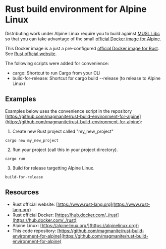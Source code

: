 # Rust build environment for Alpine Linux

Distributing work under Alpine Linux require you to build against [MUSL Libc](https://www.musl-libc.org) so that you can take advantage of the small [official Docker image for Alpine](https://hub.docker.com/_/alpine).

This Docker image is a just a pre-configured [official Docker image for Rust](https://hub.docker.com/_/rust). See [Rust official website](https://www.rust-lang.org/).

The following scripts were added for convenience:
* cargo: Shortcut to run Cargo from your CLI
* build-for-release: Shortcut for cargo build --release (to release to Alpine Linux)

## Examples
Examples below uses the convenience script in the repository [https://github.com/magmanite/rust-build-environment-for-alpine](https://github.com/magmanite/rust-build-environment-for-alpine):
1. Create new Rust project called "my_new_project"
```
cargo new my_new_project
```
2. Run your project (call this in your project directory).
```
cargo run
```
3. Build for release targetting Alpine Linux.
```
build-for-release
```

## Resources
* Rust official website: [https://www.rust-lang.org](https://www.rust-lang.org)
* Rust official Docker: [https://hub.docker.com/_/rust](https://hub.docker.com/_/rust)
* Alpine Linux: [https://alpinelinux.org/](https://alpinelinux.org/)
* This code repository: [https://github.com/magmanite/rust-build-environment-for-alpine](https://github.com/magmanite/rust-build-environment-for-alpine)